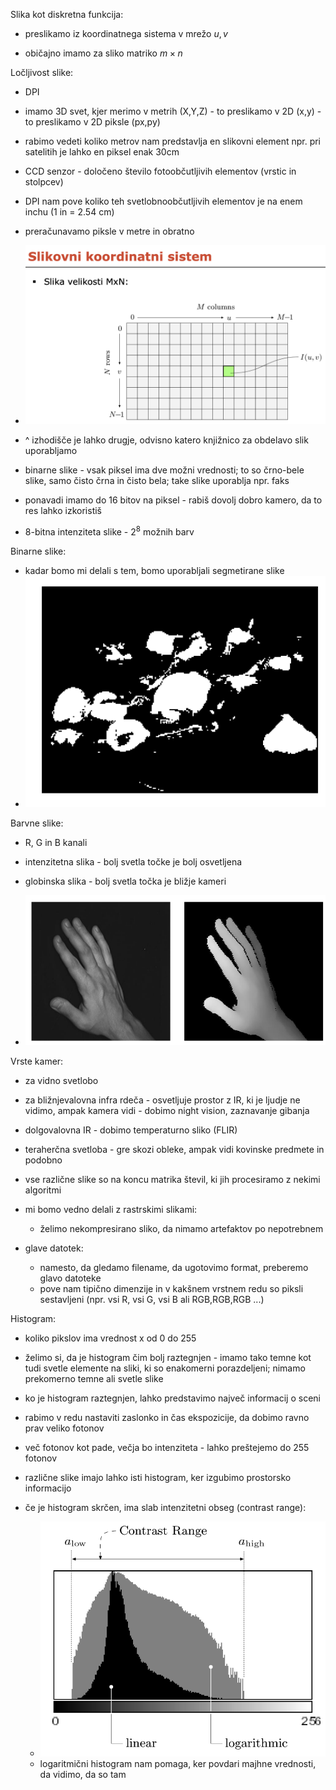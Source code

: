 Slika kot diskretna funkcija:
- preslikamo iz koordinatnega sistema v mrežo $u,v$

- običajno imamo za sliko matriko $m \times n$

Ločljivost slike:
- DPI
- imamo 3D svet, kjer merimo v metrih (X,Y,Z) - to preslikamo v 2D (x,y) - to preslikamo v 2D piksle (px,py)
- rabimo vedeti koliko metrov nam predstavlja en slikovni element npr. pri satelitih je lahko en piksel enak 30cm
- CCD senzor - določeno število fotoobčutljivih elementov (vrstic in stolpcev)
- DPI nam pove koliko teh svetlobnoobčutljivih elementov je na enem inchu (1 in = 2.54 cm)
- preračunavamo piksle v metre in obratno

- ![400](../../Images4/Pasted%20image%2020251007133036.png)
- ^ izhodišče je lahko drugje, odvisno katero knjižnico za obdelavo slik uporabljamo

- binarne slike - vsak piksel ima dve možni vrednosti; to so črno-bele slike, samo čisto črna in čisto bela; take slike uporablja npr. faks
- ponavadi imamo do 16 bitov na piksel - rabiš dovolj dobro kamero, da to res lahko izkoristiš

- 8-bitna intenziteta slike - $2^8$ možnih barv

Binarne slike:
- kadar bomo mi delali s tem, bomo uporabljali segmetirane slike
- ![300](../../Images4/Pasted%20image%2020251007133454.png)

Barvne slike:
- R, G in B kanali

- intenzitetna slika - bolj svetla točke je bolj osvetljena
- globinska slika - bolj svetla točka je bližje kameri
- ![400](../../Images4/Pasted%20image%2020251007133708.png)

Vrste kamer:
- za vidno svetlobo
- za bližnjevalovna infra rdeča - osvetljuje prostor z IR, ki je ljudje ne vidimo, ampak kamera vidi - dobimo night vision, zaznavanje gibanja
- dolgovalovna IR - dobimo temperaturno sliko (FLIR)
- teraherčna svetloba - gre skozi obleke, ampak vidi kovinske predmete in podobno

- vse različne slike so na koncu matrika števil, ki jih procesiramo z nekimi algoritmi
- mi bomo vedno delali z rastrskimi slikami:
	- želimo nekompresirano sliko, da nimamo artefaktov po nepotrebnem

- glave datotek:
	- namesto, da gledamo filename, da ugotovimo format, preberemo glavo datoteke
	- pove nam tipično dimenzije in v kakšnem vrstnem redu so piksli sestavljeni (npr. vsi R, vsi G, vsi B ali RGB,RGB,RGB ...)

Histogram:
- koliko pikslov ima vrednost x od 0 do 255
- želimo si, da je histogram čim bolj raztegnjen - imamo tako temne kot tudi svetle elemente na sliki, ki so enakomerni porazdeljeni; nimamo prekomerno temne ali svetle slike
- ko je histogram raztegnjen, lahko predstavimo največ informacij o sceni
- rabimo v redu nastaviti zaslonko in čas ekspozicije, da dobimo ravno prav veliko fotonov
- več fotonov kot pade, večja bo intenziteta - lahko preštejemo do 255 fotonov

- različne slike imajo lahko isti histogram, ker izgubimo prostorsko informacijo
- če je histogram skrčen, ima slab intenzitetni obseg (contrast range):
	- ![400](../../Images4/Pasted%20image%2020251007135402.png)
	- logaritmični histogram nam pomaga, ker povdari majhne vrednosti, da vidimo, da so tam